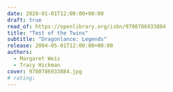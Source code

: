 ```yaml
---
date: 2020-01-01T12:00:00+00:00
draft: true
read_of: https://openlibrary.org/isbn/9780786933884
title: "Test of the Twins"
subtitle: "Dragonlance: Legends"
release: 2004-05-01T12:00:00+00:00
authors:
  - Margaret Weis
  - Tracy Hickman
cover: 9780786933884.jpg
# rating:
---
```

